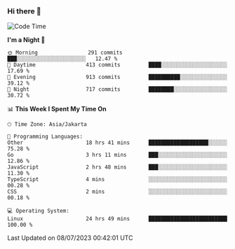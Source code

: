 ### Hi there 👋

<!--
**rmsubekti/rmsubekti** is a ✨ _special_ ✨ repository because its `README.md` (this file) appears on your GitHub profile.

Here are some ideas to get you started:

- 🔭 I’m currently working on ...
- 🌱 I’m currently learning ...
- 👯 I’m looking to collaborate on ...
- 🤔 I’m looking for help with ...
- 💬 Ask me about ...
- 📫 How to reach me: ...
- 😄 Pronouns: ...
- ⚡ Fun fact: ...
-->

<!--START_SECTION:waka-->
![Code Time](http://img.shields.io/badge/Code%20Time-1%2C526%20hrs%2012%20mins-blue)

**I'm a Night 🦉** 

```text
🌞 Morning                291 commits         ███░░░░░░░░░░░░░░░░░░░░░░   12.47 % 
🌆 Daytime                413 commits         ████░░░░░░░░░░░░░░░░░░░░░   17.69 % 
🌃 Evening                913 commits         ██████████░░░░░░░░░░░░░░░   39.12 % 
🌙 Night                  717 commits         ████████░░░░░░░░░░░░░░░░░   30.72 % 
```


📊 **This Week I Spent My Time On** 

```text
🕑︎ Time Zone: Asia/Jakarta

💬 Programming Languages: 
Other                    18 hrs 41 mins      ███████████████████░░░░░░   75.28 % 
Go                       3 hrs 11 mins       ███░░░░░░░░░░░░░░░░░░░░░░   12.86 % 
JavaScript               2 hrs 48 mins       ███░░░░░░░░░░░░░░░░░░░░░░   11.30 % 
TypeScript               4 mins              ░░░░░░░░░░░░░░░░░░░░░░░░░   00.28 % 
CSS                      2 mins              ░░░░░░░░░░░░░░░░░░░░░░░░░   00.18 % 

💻 Operating System: 
Linux                    24 hrs 49 mins      █████████████████████████   100.00 % 
```


 Last Updated on 08/07/2023 00:42:01 UTC
<!--END_SECTION:waka-->

